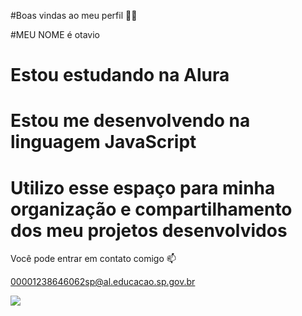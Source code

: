 #Boas vindas ao meu perfil 💙💙

#MEU NOME é otavio

# Estou estudando na Alura

# Estou me desenvolvendo na linguagem JavaScript

# Utilizo esse espaço para minha organização e compartilhamento dos meu projetos desenvolvidos

Você pode entrar em contato comigo 📫

00001238646062sp@al.educacao.sp.gov.br

![](https://tenor.com/pt-BR/view/rolando-ronaldo-cristiano-gif-26255427)


